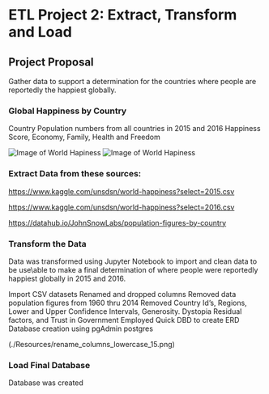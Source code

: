 # ETL Project 2: Extract, Transform and Load 

## Project Proposal

Gather data to support a determination for the countries where people are reportedly the happiest globally.  


### Global Happiness by Country

Country Population numbers from all countries in 2015 and 2016
Happiness Score, Economy, Family, Health and Freedom


![Image of World Hapiness](https://www.herd.org.np/uploads/frontend/blogscoverphoto/1480669639-whr-logo.png)
![Image of World Hapiness](https://whatworkswellbeing.files.wordpress.com/2016/03/160311-whr-2016-happy-ppl-opt.jpg)

### Extract Data from these sources: 
 
https://www.kaggle.com/unsdsn/world-happiness?select=2015.csv

https://www.kaggle.com/unsdsn/world-happiness?select=2016.csv

https://datahub.io/JohnSnowLabs/population-figures-by-country


### Transform the Data 

Data was transformed using Jupyter Notebook to import and clean data to be use\able to make a final determination of where people were reportedly happiest globally in 2015 and 2016. 

Import CSV datasets 
Renamed and dropped columns 
Removed data population figures from 1960 thru 2014 
Removed Country Id’s, Regions, Lower and Upper Confidence Intervals,  Generosity. Dystopia Residual factors, and Trust in Government 
Employed Quick DBD to create ERD 
Database creation using pgAdmin postgres


(./Resources/rename_columns_lowercase_15.png)
### Load Final Database 

Database was created 



